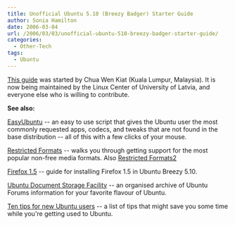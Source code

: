 ```yaml
---
title: Unofficial Ubuntu 5.10 (Breezy Badger) Starter Guide
author: Sonia Hamilton
date: 2006-03-04
url: /2006/03/03/unofficial-ubuntu-510-breezy-badger-starter-guide/
categories:
  - Other-Tech
tags:
  - Ubuntu
---
```

[This guide][1] was started by Chua Wen Kiat (Kuala Lumpur, Malaysia). It is now being maintained by the Linux Center of University of Latvia, and everyone else who is willing to contribute.

<!--more-->

**See also:** 

[EasyUbuntu][2] -- an easy to use script that gives the Ubuntu user the most commonly requested apps, codecs, and tweaks that are not found in the base distribution -- all of this with a few clicks of your mouse. 

[Restricted Formats][3] -- walks you through getting support for the most popular non-free media formats. Also [Restricted Formats2][4] 

[Firefox 1.5][5] -- guide for installing Firefox 1.5 in Ubuntu Breezy 5.10. 

[Ubuntu Document Storage Facility][6] -- an organised archive of Ubuntu Forums information for your favorite flavour of Ubuntu. 

[Ten tips for new Ubuntu users][4] -- a list of tips that might save you some time while you're getting used to Ubuntu.

 [1]: http://easylinux.info/wiki/Ubuntu
 [2]: http://easyubuntu.freecontrib.org/
 [3]: https://wiki.ubuntu.com/RestrictedFormats
 [4]: https://help.ubuntu.com/community/RestrictedFormats
 [5]: https://wiki.ubuntu.com/FirefoxNewVersion
 [6]: http://doc.gwos.org/index.php/Main_Page
